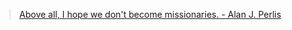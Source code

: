 > [Above all, I hope we don't become missionaries. - Alan J. Perlis](https://mitp-content-server.mit.edu/books/content/sectbyfn/books_pres_0/6515/sicp.zip/full-text/book/book-Z-H-3.html)